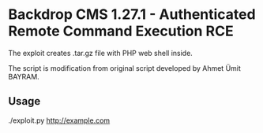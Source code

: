 # Backdrop CMS 1.27.1 - Authenticated Remote Command Execution RCE
The exploit creates .tar.gz file with PHP web shell inside.

The script is modification from original script developed by Ahmet Ümit BAYRAM. 

## Usage
./exploit.py http://example.com
